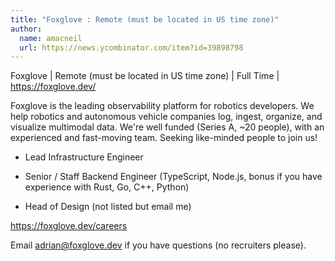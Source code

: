 ```yaml
---
title: "Foxglove : Remote (must be located in US time zone)"
author:
  name: amacneil
  url: https://news.ycombinator.com/item?id=39898798
---
```

Foxglove | Remote (must be located in US time zone) | Full Time | <a href="https:&#x2F;&#x2F;foxglove.dev&#x2F;" rel="nofollow">https:&#x2F;&#x2F;foxglove.dev&#x2F;</a>

Foxglove is the leading observability platform for robotics developers. We help robotics and autonomous vehicle companies log, ingest, organize, and visualize multimodal data. We&#x27;re well funded (Series A, ~20 people), with an experienced and fast-moving team. Seeking like-minded people to join us!

- Lead Infrastructure Engineer

- Senior &#x2F; Staff Backend Engineer (TypeScript, Node.js, bonus if you have experience with Rust, Go, C++, Python)

- Head of Design (not listed but email me)

<a href="https:&#x2F;&#x2F;foxglove.dev&#x2F;careers" rel="nofollow">https:&#x2F;&#x2F;foxglove.dev&#x2F;careers</a>

Email adrian@foxglove.dev if you have questions (no recruiters please).
